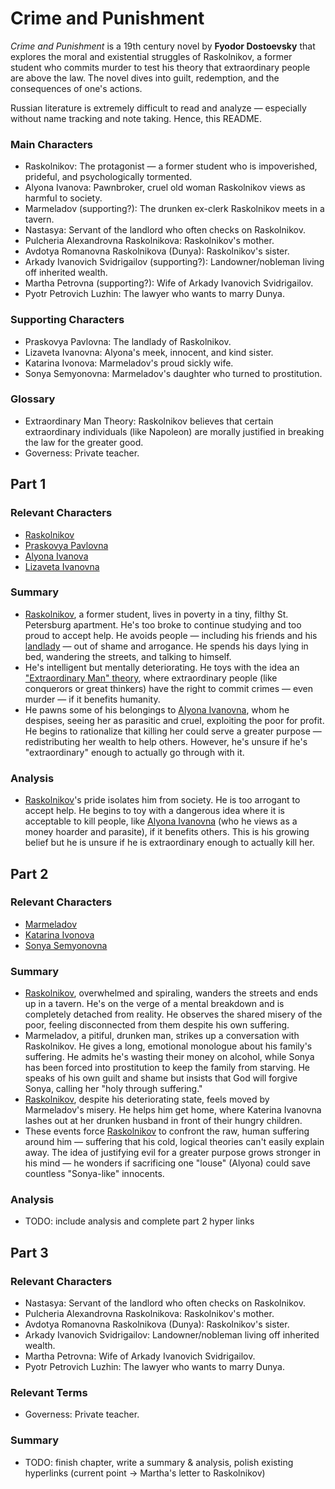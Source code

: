 # Crime and Punishment

<i>Crime and Punishment</i> is a 19th century novel by <b>Fyodor Dostoevsky</b> that explores the moral and existential struggles of Raskolnikov, a former student who commits murder to test his theory that extraordinary people are above the law. The novel dives into guilt, redemption, and the consequences of one's actions.

Russian literature is extremely difficult to read and analyze — especially without name tracking and note taking. Hence, this README.

### Main Characters
- <a id="char-raskolnikov"></a>Raskolnikov: The protagonist — a former student who is impoverished, prideful, and psychologically tormented.
- <a id="char-alyona-ivanova"></a>Alyona Ivanova: Pawnbroker, cruel old woman Raskolnikov views as harmful to society.
- <a id="char-marmeladov"></a>Marmeladov (supporting?): The drunken ex-clerk Raskolnikov meets in a tavern.
- <a id="char-nastasya"></a>Nastasya: Servant of the landlord who often checks on Raskolnikov.
- <a id="char-pulcheria-alexandrovna-raskolnikova"></a>Pulcheria Alexandrovna Raskolnikova: Raskolnikov's mother.
- <a id="char-dunya"></a>Avdotya Romanovna Raskolnikova (Dunya): Raskolnikov's sister.
- <a id="char-arkady-ivanovich-svidrigailov"></a>Arkady Ivanovich Svidrigailov (supporting?): Landowner/nobleman living off inherited wealth.
- <a id="char-martha-petrovna"></a>Martha Petrovna (supporting?): Wife of Arkady Ivanovich Svidrigailov.
- <a id="char-pyotr-petrovich-luzhin"></a>Pyotr Petrovich Luzhin: The lawyer who wants to marry Dunya.

### Supporting Characters
- <a id="char-praskovya-pavlovna"></a>Praskovya Pavlovna: The landlady of Raskolnikov.
- <a id="char-lizaveta-ivanovna"></a>Lizaveta Ivanovna: Alyona's meek, innocent, and kind sister.
- <a id="char-katarina-ivonova"></a>Katarina Ivonova: Marmeladov's proud sickly wife.
- <a id="char-sonya-semyonovna"></a>Sonya Semyonovna: Marmeladov's daughter who turned to prostitution.

### Glossary
- <a id="gloss-extraordinary-man-theory"></a>Extraordinary Man Theory: Raskolnikov believes that certain extraordinary individuals (like Napoleon) are morally justified in breaking the law for the greater good.
- Governess: Private teacher.

## Part 1

### Relevant Characters
- [Raskolnikov](#char-raskolnikov)
- [Praskovya Pavlovna](#char-praskovya-pavlovna)
- [Alyona Ivanova](#char-alyona-ivanova)
- [Lizaveta Ivanovna](#char-lizaveta-ivanovna)

### Summary
- [Raskolnikov](#char-raskolnikov), a former student, lives in poverty in a tiny, filthy St. Petersburg apartment. He's too broke to continue studying and too proud to accept help. He avoids people — including his friends and his [landlady](#char-praskovya-pavlovna) — out of shame and arrogance. He spends his days lying in bed, wandering the streets, and talking to himself.
- He's intelligent but mentally deteriorating. He toys with the idea an ["Extraordinary Man" theory](#gloss-extraordinary-man-theory), where extraordinary people (like conquerors or great thinkers) have the right to commit crimes — even murder — if it benefits humanity.
- He pawns some of his belongings to [Alyona Ivanovna](#char-alyona-ivanova), whom he despises, seeing her as parasitic and cruel, exploiting the poor for profit. He begins to rationalize that killing her could serve a greater purpose — redistributing her wealth to help others. However, he's unsure if he's "extraordinary" enough to actually go through with it.

### Analysis
- [Raskolnikov](#char-raskolnikov)'s pride isolates him from society. He is too arrogant to accept help. He begins to toy with a dangerous idea where it is acceptable to kill people, like [Alyona Ivanovna](#char-alyona-ivanova) (who he views as a money hoarder and parasite), if it benefits others. This is his growing belief but he is unsure if he is extraordinary enough to actually kill her.


## Part 2
  
### Relevant Characters
- [Marmeladov](#char-marmeladov)
- [Katarina Ivonova](#char-katarina-ivonova)
- [Sonya Semyonovna](#char-sonya-semyonovna)

### Summary
- [Raskolnikov](#char-raskolnikov), overwhelmed and spiraling, wanders the streets and ends up in a tavern. He's on the verge of a mental breakdown and is completely detached from reality. He observes the shared misery of the poor, feeling disconnected from them despite his own suffering.
- Marmeladov, a pitiful, drunken man, strikes up a conversation with Raskolnikov. He gives a long, emotional monologue about his family's suffering. He admits he's wasting their money on alcohol, while Sonya has been forced into prostitution to keep the family from starving. He speaks of his own guilt and shame but insists that God will forgive Sonya, calling her "holy through suffering."
- [Raskolnikov](#char-raskolnikov), despite his deteriorating state, feels moved by Marmeladov's misery. He helps him get home, where Katerina Ivanovna lashes out at her drunken husband in front of their hungry children.
- These events force [Raskolnikov](#char-raskolnikov) to confront the raw, human suffering around him — suffering that his cold, logical theories can't easily explain away. The idea of justifying evil for a greater purpose grows stronger in his mind — he wonders if sacrificing one "louse" (Alyona) could save countless "Sonya-like" innocents.

### Analysis
- TODO: include analysis and complete part 2 hyper links


## Part 3

### Relevant Characters
- Nastasya: Servant of the landlord who often checks on Raskolnikov.
- Pulcheria Alexandrovna Raskolnikova: Raskolnikov's mother.
- Avdotya Romanovna Raskolnikova (Dunya): Raskolnikov's sister.
- Arkady Ivanovich Svidrigailov: Landowner/nobleman living off inherited wealth.
- Martha Petrovna: Wife of Arkady Ivanovich Svidrigailov.
- Pyotr Petrovich Luzhin: The lawyer who wants to marry Dunya.

### Relevant Terms
- Governess: Private teacher.

### Summary
-  TODO: finish chapter, write a summary & analysis, polish existing hyperlinks (current point -> Martha's letter to Raskolnikov)